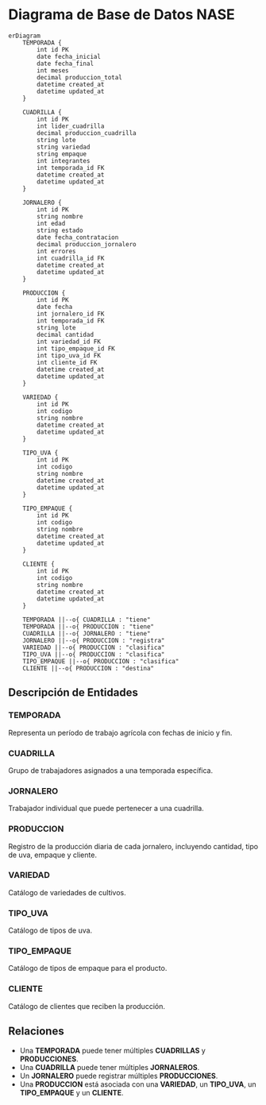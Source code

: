 # Diagrama de Base de Datos NASE

```mermaid
erDiagram
    TEMPORADA {
        int id PK
        date fecha_inicial
        date fecha_final
        int meses
        decimal produccion_total
        datetime created_at
        datetime updated_at
    }
    
    CUADRILLA {
        int id PK
        int lider_cuadrilla
        decimal produccion_cuadrilla
        string lote
        string variedad
        string empaque
        int integrantes
        int temporada_id FK
        datetime created_at
        datetime updated_at
    }
    
    JORNALERO {
        int id PK
        string nombre
        int edad
        string estado
        date fecha_contratacion
        decimal produccion_jornalero
        int errores
        int cuadrilla_id FK
        datetime created_at
        datetime updated_at
    }
    
    PRODUCCION {
        int id PK
        date fecha
        int jornalero_id FK
        int temporada_id FK
        string lote
        decimal cantidad
        int variedad_id FK
        int tipo_empaque_id FK
        int tipo_uva_id FK
        int cliente_id FK
        datetime created_at
        datetime updated_at
    }
    
    VARIEDAD {
        int id PK
        int codigo
        string nombre
        datetime created_at
        datetime updated_at
    }
    
    TIPO_UVA {
        int id PK
        int codigo
        string nombre
        datetime created_at
        datetime updated_at
    }
    
    TIPO_EMPAQUE {
        int id PK
        int codigo
        string nombre
        datetime created_at
        datetime updated_at
    }
    
    CLIENTE {
        int id PK
        int codigo
        string nombre
        datetime created_at
        datetime updated_at
    }
    
    TEMPORADA ||--o{ CUADRILLA : "tiene"
    TEMPORADA ||--o{ PRODUCCION : "tiene"
    CUADRILLA ||--o{ JORNALERO : "tiene"
    JORNALERO ||--o{ PRODUCCION : "registra"
    VARIEDAD ||--o{ PRODUCCION : "clasifica"
    TIPO_UVA ||--o{ PRODUCCION : "clasifica"
    TIPO_EMPAQUE ||--o{ PRODUCCION : "clasifica"
    CLIENTE ||--o{ PRODUCCION : "destina"
```

## Descripción de Entidades

### TEMPORADA
Representa un período de trabajo agrícola con fechas de inicio y fin.

### CUADRILLA
Grupo de trabajadores asignados a una temporada específica.

### JORNALERO
Trabajador individual que puede pertenecer a una cuadrilla.

### PRODUCCION
Registro de la producción diaria de cada jornalero, incluyendo cantidad, tipo de uva, empaque y cliente.

### VARIEDAD
Catálogo de variedades de cultivos.

### TIPO_UVA
Catálogo de tipos de uva.

### TIPO_EMPAQUE
Catálogo de tipos de empaque para el producto.

### CLIENTE
Catálogo de clientes que reciben la producción.

## Relaciones

- Una **TEMPORADA** puede tener múltiples **CUADRILLAS** y **PRODUCCIONES**.
- Una **CUADRILLA** puede tener múltiples **JORNALEROS**.
- Un **JORNALERO** puede registrar múltiples **PRODUCCIONES**.
- Una **PRODUCCION** está asociada con una **VARIEDAD**, un **TIPO_UVA**, un **TIPO_EMPAQUE** y un **CLIENTE**. 